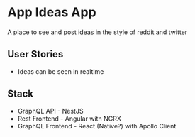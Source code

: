 # App Ideas App

A place to see and post ideas in the style of reddit and twitter

## User Stories

  <!-- - Authenticate users -->
  <!-- - Users can CRUD ideas -->
  <!-- - Users can upvote/downvote ideas -->
  <!-- - Users can bookmark ideas -->
  <!-- - Users can comment on ideas -->

- Ideas can be seen in realtime

## Stack

  <!-- - Database - PostgreSQL -->
  <!-- - REST API - NestJS -->

- GraphQL API - NestJS
- Rest Frontend - Angular with NGRX
- GraphQL Frontend - React (Native?) with Apollo Client
